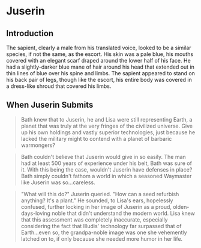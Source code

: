 # Juserin

## Introduction

The sapient, clearly a male from his translated voice, looked to be a similar species, if not the same, as the escort. His skin was a pale blue, his mouths covered with an elegant scarf draped around the lower half of his face. He had a slightly-darker blue mane of hair around his head that extended out in thin lines of blue over his spine and limbs. The sapient appeared to stand on his back pair of legs, though like the escort, his entire body was covered in a dress-like shroud that covered his limbs.

## When Juserin Submits

> Bath knew that to Juserin, he and Lisa were still representing Earth, a planet that was truly at the very fringes of the civilized universe. Give up his own holdings and vastly superior technologies, just because he lacked the military might to contend with a planet of barbaric warmongers?

> Bath couldn't believe that Juserin would give in so easily. The man had at least 500 years of experience under his belt, Bath was sure of it. With this being the case, wouldn't Juserin have defenses in place? Bath simply couldn't fathom a world in which a seasoned Waymaster like Juserin was so...careless.

> "What will this do?" Juserin queried. "How can a seed refurbish anything? It's a plant." He sounded, to Lisa's ears, hopelessly confused, further locking in her image of Juserin as a proud, olden-days-loving noble that didn't understand the modern world. Lisa knew that this assessment was completely inaccurate, especially considering the fact that Illudis' technology far surpassed that of Earth...even so, the grandpa-noble image was one she vehemently latched on to, if only because she needed more humor in her life.